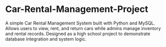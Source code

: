 # Car-Rental-Management-Project
A simple Car Rental Management System built with Python and MySQL. Allows users to view, rent, and return cars while admins manage inventory and rental records. Designed as a high school project to demonstrate database integration and system logic.
